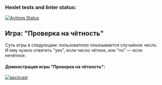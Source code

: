 ### Hexlet tests and linter status:

[![Actions Status](https://github.com/AnastasiaVetlugina/frontend-project-44/actions/workflows/hexlet-check.yml/badge.svg)](https://github.com/AnastasiaVetlugina/frontend-project-44/actions)

## Игра: "Проверка на чётность"

Суть игры в следующем: пользователю показывается случайное число. И ему нужно ответить "yes", если число чётное, или "no" — если нечётное.

#### Демонстрация игры "Проверка на чётность":

[![asciicast](https://asciinema.org/a/PfX1wKBzbGQXIox8EAt41sgiX.svg)](https://asciinema.org/a/PfX1wKBzbGQXIox8EAt41sgiX)
